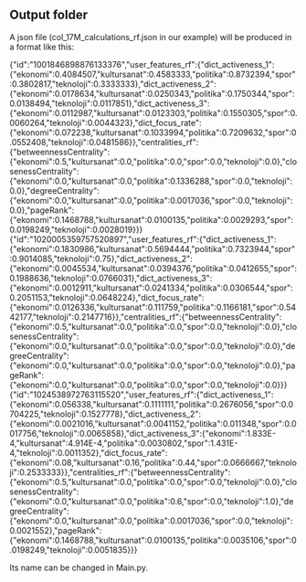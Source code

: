 ## Output folder

A json file (col_17M_calculations_rf.json in our example) will be produced in a format like this:

{"id":"1001846898876133376","user_features_rf":{"dict_activeness_1":{"ekonomi":0.4084507,"kultursanat":0.4583333,"politika":0.8732394,"spor":0.3802817,"teknoloji":0.3333333},"dict_activeness_2":{"ekonomi":0.0178634,"kultursanat":0.0250343,"politika":0.1750344,"spor":0.0138494,"teknoloji":0.0117851},"dict_activeness_3":{"ekonomi":0.0112987,"kultursanat":0.0123303,"politika":0.1550305,"spor":0.0060264,"teknoloji":0.0044323},"dict_focus_rate":{"ekonomi":0.072238,"kultursanat":0.1033994,"politika":0.7209632,"spor":0.0552408,"teknoloji":0.0481586}},"centralities_rf":{"betweennessCentrality":{"ekonomi":0.5,"kultursanat":0.0,"politika":0.0,"spor":0.0,"teknoloji":0.0},"closenessCentrality":{"ekonomi":0.0,"kultursanat":0.0,"politika":0.1336288,"spor":0.0,"teknoloji":0.0},"degreeCentrality":{"ekonomi":0.0,"kultursanat":0.0,"politika":0.0017036,"spor":0.0,"teknoloji":0.0},"pageRank":{"ekonomi":0.1468788,"kultursanat":0.0100135,"politika":0.0029293,"spor":0.0198249,"teknoloji":0.0028019}}}
{"id":"1020005359757520897","user_features_rf":{"dict_activeness_1":{"ekonomi":0.1830986,"kultursanat":0.5694444,"politika":0.7323944,"spor":0.9014085,"teknoloji":0.75},"dict_activeness_2":{"ekonomi":0.0045534,"kultursanat":0.0394376,"politika":0.0412655,"spor":0.1988636,"teknoloji":0.0766031},"dict_activeness_3":{"ekonomi":0.0012911,"kultursanat":0.0241334,"politika":0.0306544,"spor":0.2051153,"teknoloji":0.0648224},"dict_focus_rate":{"ekonomi":0.0126336,"kultursanat":0.111759,"politika":0.1166181,"spor":0.5442177,"teknoloji":0.2147716}},"centralities_rf":{"betweennessCentrality":{"ekonomi":0.5,"kultursanat":0.0,"politika":0.0,"spor":0.0,"teknoloji":0.0},"closenessCentrality":{"ekonomi":0.0,"kultursanat":0.0,"politika":0.0,"spor":0.0,"teknoloji":0.0},"degreeCentrality":{"ekonomi":0.0,"kultursanat":0.0,"politika":0.0,"spor":0.0,"teknoloji":0.0},"pageRank":{"ekonomi":0.0,"kultursanat":0.0,"politika":0.0,"spor":0.0,"teknoloji":0.0}}}
{"id":"1024538972763115520","user_features_rf":{"dict_activeness_1":{"ekonomi":0.056338,"kultursanat":0.1111111,"politika":0.2676056,"spor":0.0704225,"teknoloji":0.1527778},"dict_activeness_2":{"ekonomi":0.0021016,"kultursanat":0.0041152,"politika":0.011348,"spor":0.0017756,"teknoloji":0.0065858},"dict_activeness_3":{"ekonomi":1.833E-4,"kultursanat":4.914E-4,"politika":0.0030802,"spor":1.431E-4,"teknoloji":0.0011352},"dict_focus_rate":{"ekonomi":0.08,"kultursanat":0.16,"politika":0.44,"spor":0.0666667,"teknoloji":0.2533333}},"centralities_rf":{"betweennessCentrality":{"ekonomi":0.5,"kultursanat":0.0,"politika":0.0,"spor":0.0,"teknoloji":0.0},"closenessCentrality":{"ekonomi":0.0,"kultursanat":0.0,"politika":0.6,"spor":0.0,"teknoloji":1.0},"degreeCentrality":{"ekonomi":0.0,"kultursanat":0.0,"politika":0.0017036,"spor":0.0,"teknoloji":0.0021552},"pageRank":{"ekonomi":0.1468788,"kultursanat":0.0100135,"politika":0.0035106,"spor":0.0198249,"teknoloji":0.0051835}}}

Its name can be changed in Main.py.